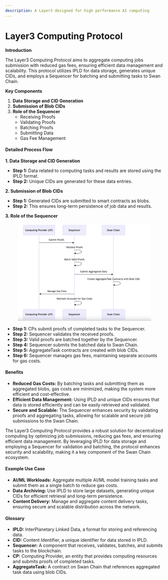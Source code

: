```yaml
---
description: A Layer3 designed for high performance AI computing
---
```


# Layer3 Computing Protocol

**Introduction**

The Layer3 Computing Protocol aims to aggregate computing jobs submission with reduced gas fees, ensuring efficient data management and scalability. This protocol utilizes IPLD for data storage, generates unique CIDs, and employs a Sequencer for batching and submitting tasks to Swan Chain.

**Key Components**

1. **Data Storage and CID Generation**
2. **Submission of Blob CIDs**
3. **Role of the Sequencer**
   * Receiving Proofs
   * Validating Proofs
   * Batching Proofs
   * Submitting Data
   * Gas Fee Management

#### Detailed Process Flow

**1. Data Storage and CID Generation**

* **Step 1:** Data related to computing tasks and results are stored using the IPLD format.
* **Step 2:** Unique CIDs are generated for these data entries.

**2. Submission of Blob CIDs**

* **Step 1:** Generated CIDs are submitted to smart contracts as blobs.
* **Step 2:** This ensures long-term persistence of job data and results.

**3. Role of the Sequencer**

<figure><img src="../../../.gitbook/assets/image (1) (1).png" alt=""><figcaption></figcaption></figure>

* **Step 1:** CPs submit proofs of completed tasks to the Sequencer.
* **Step 2:** Sequencer validates the received proofs.
* **Step 3:** Valid proofs are batched together by the Sequencer.
* **Step 4:** Sequencer submits the batched data to Swan Chain.
* **Step 5:** AggregateTask contracts are created with blob CIDs.
* **Step 6:** Sequencer manages gas fees, maintaining separate accounts for gas costs.

#### Benefits

* **Reduced Gas Costs:** By batching tasks and submitting them as aggregated blobs, gas costs are minimized, making the system more efficient and cost-effective.
* **Efficient Data Management:** Using IPLD and unique CIDs ensures that data is stored efficiently and can be easily retrieved and validated.
* **Secure and Scalable:** The Sequencer enhances security by validating proofs and aggregating tasks, allowing for scalable and secure job submissions to the Swan Chain.



The Layer3 Computing Protocol provides a robust solution for decentralized computing by optimizing job submissions, reducing gas fees, and ensuring efficient data management. By leveraging IPLD for data storage and employing a Sequencer for validation and batching, the protocol enhances security and scalability, making it a key component of the Swan Chain ecosystem.

#### Example Use Case

* **AI/ML Workloads:** Aggregate multiple AI/ML model training tasks and submit them as a single batch to reduce gas costs.
* **Data Archiving:** Use IPLD to store large datasets, generating unique CIDs for efficient retrieval and long-term persistence.
* **Content Delivery:** Manage and aggregate content delivery tasks, ensuring secure and scalable distribution across the network.

#### Glossary

* **IPLD:** InterPlanetary Linked Data, a format for storing and referencing data.
* **CID:** Content Identifier, a unique identifier for data stored in IPLD.
* **Sequencer:** A component that receives, validates, batches, and submits tasks to the blockchain.
* **CP:** Computing Provider, an entity that provides computing resources and submits proofs of completed tasks.
* **AggregateTask:** A contract on Swan Chain that references aggregated task data using blob CIDs.
